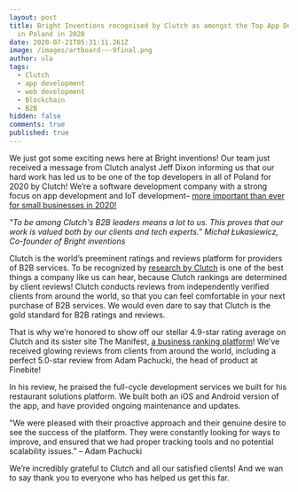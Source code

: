 ```yaml
---
layout: post
title: Bright Inventions recognised by Clutch as amongst the Top App Developers
  in Poland in 2020
date: 2020-07-21T05:31:11.261Z
image: /images/artboard-–-9final.png
author: ula
tags:
  - Clutch
  - app development
  - web development
  - Blockchain
  - B2B
hidden: false
comments: true
published: true
---
```

We just got some exciting news here at Bright inventions! Our team just received a message from Clutch analyst Jeff Dixon informing us that our hard work has led us to be one of the top developers in all of Poland for 2020 by Clutch! We’re a software development company with a strong focus on app development and IoT development– [more important than ever for small businesses in 2020!](https://www.techtimes.com/brandspin/242588/20190504/why-mobile-apps-are-important-for-your-business.htm)

*"To be among Clutch's B2B leaders means a lot to us. This proves that our work is valued both by our clients and tech experts.” Michał Łukasiewicz, Co-founder of Bright inventions*

Clutch is the world’s preeminent ratings and reviews platform for providers of B2B services. To be recognized by [research by Clutch](https://clutch.co/app-developers/poland) is one of the best things a company like us can hear, because Clutch rankings are determined by client reviews! Clutch conducts reviews from independently verified clients from around the world, so that you can feel comfortable in your next purchase of B2B services. We would even dare to say that Clutch is the gold standard for B2B ratings and reviews. 

That is why we’re honored to show off our stellar 4.9-star rating average on Clutch and its sister site The Manifest, [a business ranking platform](https://themanifest.com/app-development/companies/eastern-europe#bright-inventions)! We’ve received glowing reviews from clients from around the world, including a perfect 5.0-star review from Adam Pachucki, the head of product at Finebite!

In his review, he praised the full-cycle development services we built for his restaurant solutions platform. We built both an iOS and Android version of the app, and have provided ongoing maintenance and updates.

"We were pleased with their proactive approach and their genuine desire to see the success of the platform. They were constantly looking for ways to improve, and ensured that we had proper tracking tools and no potential scalability issues.” – Adam Pachucki

We’re incredibly grateful to Clutch and all our satisfied clients! And we wan to say thank you to everyone who has helped us get this far.